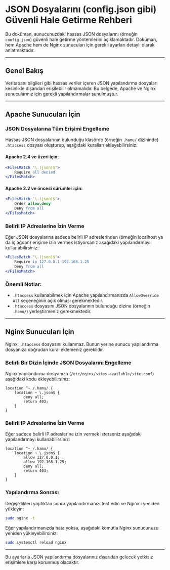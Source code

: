 # JSON Dosyalarını (config.json gibi) Güvenli Hale Getirme Rehberi

Bu doküman, sunucunuzdaki hassas JSON dosyalarını (örneğin `config.json`) güvenli hale getirme yöntemlerini açıklamaktadır. Doküman, hem Apache hem de Nginx sunucuları için gerekli ayarları detaylı olarak anlatmaktadır.

---

## Genel Bakış

Veritabanı bilgileri gibi hassas veriler içeren JSON yapılandırma dosyaları kesinlikle dışarıdan erişilebilir olmamalıdır. Bu belgede, Apache ve Nginx sunucularınız için gerekli yapılandırmalar sunulmuştur.

---

## Apache Sunucuları İçin

### JSON Dosyalarına Tüm Erişimi Engelleme

Hassas JSON dosyalarının bulunduğu klasörde (örneğin `.hamu/` dizininde) `.htaccess` dosyası oluşturup, aşağıdaki kuralları ekleyebilirsiniz:

#### Apache 2.4 ve üzeri için:

```apache
<FilesMatch "\.(json)$">
    Require all denied
</FilesMatch>
```

#### Apache 2.2 ve öncesi sürümler için:

```apache
<FilesMatch "\.(json)$">
    Order allow,deny
    Deny from all
</FilesMatch>
```

### Belirli IP Adreslerine İzin Verme

Eğer JSON dosyalarına sadece belirli IP adreslerinden (örneğin localhost ya da iç ağdan) erişime izin vermek istiyorsanız aşağıdaki yapılandırmayı kullanabilirsiniz:

```apache
<FilesMatch "\.(json)$">
    Require ip 127.0.0.1 192.168.1.25
    Deny from all
</FilesMatch>
```

### Önemli Notlar:
- `.htaccess` kullanabilmek için Apache yapılandırmanızda `AllowOverride All` seçeneğinin açık olması gerekmektedir.
- `.htaccess` dosyasını JSON dosyalarının bulunduğu dizine (örneğin `.hamu/`) yerleştirmeniz gerekmektedir.

---

## Nginx Sunucuları İçin

Nginx, `.htaccess` dosyasını kullanmaz. Bunun yerine sunucu yapılandırma dosyanıza doğrudan kural eklemeniz gereklidir.

### Belirli Bir Dizin İçinde JSON Dosyalarını Engelleme

Nginx yapılandırma dosyanıza (`/etc/nginx/sites-available/site.conf`) aşağıdaki kodu ekleyebilirsiniz:

```nginx
location ^~ /.hamu/ {
    location ~ \.json$ {
        deny all;
        return 403;
    }
}
```

### Belirli IP Adreslerine İzin Verme

Eğer sadece belirli IP adreslerine izin vermek isterseniz aşağıdaki yapılandırmayı kullanabilirsiniz:

```nginx
location ^~ /.hamu/ {
    location ~ \.json$ {
        allow 127.0.0.1;
        allow 192.168.1.25;
        deny all;
        return 403;
    }
}
```

### Yapılandırma Sonrası

Değişiklikleri yaptıktan sonra yapılandırmanızı test edin ve Nginx'i yeniden yükleyin:

```bash
sudo nginx -t
```

Eğer yapılandırmanızda hata yoksa, aşağıdaki komutla Nginx sunucunuzu yeniden yükleyebilirsiniz:

```bash
sudo systemctl reload nginx
```

---

Bu ayarlarla JSON yapılandırma dosyalarınız dışarıdan gelecek yetkisiz erişimlere karşı korunmuş olacaktır.

